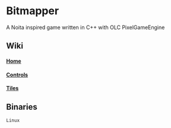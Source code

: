 # Bitmapper
A Noita inspired game written in C++ with OLC PixelGameEngine

## Wiki

#### [Home](https://github.com/ihave13digits/Bitmapper/wiki/Home)

#### [Controls](https://github.com/ihave13digits/Bitmapper/wiki/All-Controls)

#### [Tiles](https://github.com/ihave13digits/Bitmapper/wiki/All-Tiles)

## Binaries

    Linux
